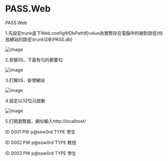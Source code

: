# PASS.Web
PASS.Web

1.先設定trunk底下Web.config中DbPath的value為實際存在電腦中的絕對路徑(你放網站的路徑\trunk\DB\PASS.db)

![image](https://github.com/JunKaiJuang/PASS.Web/blob/master/ReadmeImg/webconfig.JPG)


2.安裝IIS，下面有勾的都要勾

![image](https://github.com/JunKaiJuang/PASS.Web/blob/master/ReadmeImg/WindowsFunction.jpg)

3.打開IIS，新增網站

![image](https://github.com/JunKaiJuang/PASS.Web/blob/master/ReadmeImg/NewWebSite.jpg)

4.設定以32位元啟動

![image](https://github.com/JunKaiJuang/PASS.Web/blob/master/ReadmeImg/32bitStart.jpg)

5.打開瀏覽器，網址輸入http://localhost/

ID 0001
PW p@ssw0rd
TYPE 學生

ID 0002
PW p@ssw0rd
TYPE 教授

ID 0003
PW p@ssw0rd
TYPE 學生
